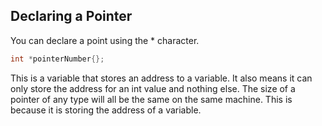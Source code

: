 
## Declaring a Pointer
You can declare a point using the * character. 

```C++
int *pointerNumber{};
```

This is a variable that stores an address to a variable. It also means it can only store the address for an int value and nothing else. The size of a pointer of any type will all be the same on the same machine. This is because it is storing the address of a variable.